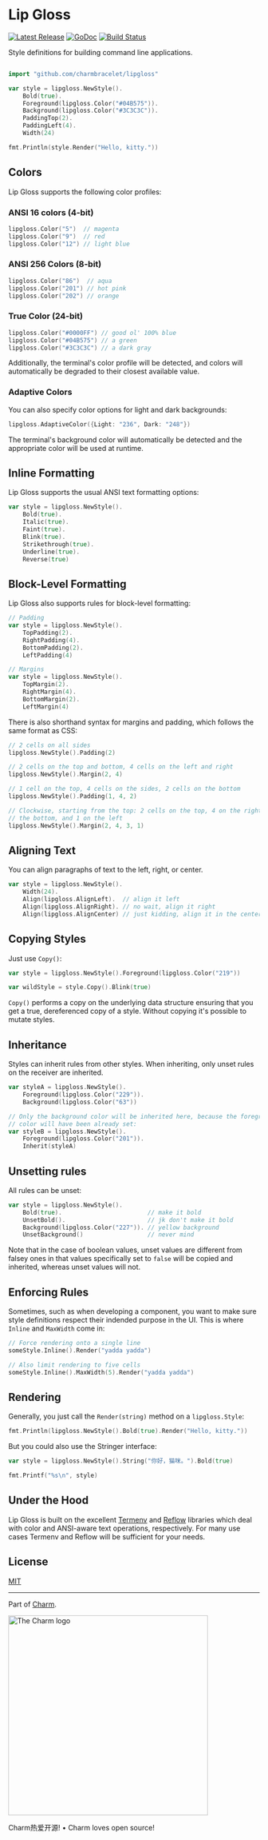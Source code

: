 Lip Gloss
=========

<p>
    <a href="https://github.com/charmbracelet/lipgloss/releases"><img src="https://img.shields.io/github/release/charmbracelet/lipgloss.svg" alt="Latest Release"></a>
    <a href="https://pkg.go.dev/github.com/charmbracelet/lipgloss?tab=doc"><img src="https://godoc.org/github.com/golang/gddo?status.svg" alt="GoDoc"></a>
    <a href="https://github.com/charmbracelet/lipgloss/actions"><img src="https://github.com/charmbracelet/lipgloss/workflows/build/badge.svg" alt="Build Status"></a>
</p>

Style definitions for building command line applications.

```go

import "github.com/charmbracelet/lipgloss"

var style = lipgloss.NewStyle().
    Bold(true).
    Foreground(lipgloss.Color("#04B575")).
    Background(lipgloss.Color("#3C3C3C")).
    PaddingTop(2).
    PaddingLeft(4).
    Width(24)

fmt.Println(style.Render("Hello, kitty."))
```


## Colors

Lip Gloss supports the following color profiles:

### ANSI 16 colors (4-bit)

```go
lipgloss.Color("5")  // magenta
lipgloss.Color("9")  // red
lipgloss.Color("12") // light blue
```

### ANSI 256 Colors (8-bit)

```go
lipgloss.Color("86")  // aqua
lipgloss.Color("201") // hot pink
lipgloss.Color("202") // orange
```

### True Color (24-bit)

```go
lipgloss.Color("#0000FF") // good ol' 100% blue
lipgloss.Color("#04B575") // a green
lipgloss.Color("#3C3C3C") // a dark gray
```

Additionally, the terminal's color profile will be detected, and colors will
automatically be degraded to their closest available value.


### Adaptive Colors

You can also specify color options for light and dark backgrounds:

```go
lipgloss.AdaptiveColor({Light: "236", Dark: "248"})
```

The terminal's background color will automatically be detected and the
appropriate color will be used at runtime.


## Inline Formatting

Lip Gloss supports the usual ANSI text formatting options:

```go
var style = lipgloss.NewStyle().
    Bold(true).
    Italic(true).
    Faint(true).
    Blink(true).
    Strikethrough(true).
    Underline(true).
    Reverse(true)
```


## Block-Level Formatting

Lip Gloss also supports rules for block-level formatting:

```go
// Padding
var style = lipgloss.NewStyle().
    TopPadding(2).
    RightPadding(4).
    BottomPadding(2).
    LeftPadding(4)

// Margins
var style = lipgloss.NewStyle().
    TopMargin(2).
    RightMargin(4).
    BottomMargin(2).
    LeftMargin(4)
```

There is also shorthand syntax for margins and padding, which follows the same
format as CSS:

```go
// 2 cells on all sides
lipgloss.NewStyle().Padding(2)

// 2 cells on the top and bottom, 4 cells on the left and right
lipgloss.NewStyle().Margin(2, 4)

// 1 cell on the top, 4 cells on the sides, 2 cells on the bottom
lipgloss.NewStyle().Padding(1, 4, 2)

// Clockwise, starting from the top: 2 cells on the top, 4 on the right, 3 on
// the bottom, and 1 on the left
lipgloss.NewStyle().Margin(2, 4, 3, 1)
```


## Aligning Text

You can align paragraphs of text to the left, right, or center.

```go
var style = lipgloss.NewStyle().
    Width(24).
    Align(lipgloss.AlignLeft).  // align it left
    Align(lipgloss.AlignRight). // no wait, align it right
    Align(lipgloss.AlignCenter) // just kidding, align it in the center
```


## Copying Styles

Just use `Copy()`:

```go
var style = lipgloss.NewStyle().Foreground(lipgloss.Color("219"))

var wildStyle = style.Copy().Blink(true)
```

`Copy()` performs a copy on the underlying data structure ensuring that you get
a true, dereferenced copy of a style. Without copying it's possible to mutate
styles.


## Inheritance

Styles can inherit rules from other styles. When inheriting, only unset rules
on the receiver are inherited.

```go
var styleA = lipgloss.NewStyle().
    Foreground(lipgloss.Color("229")).
    Background(lipgloss.Color("63"))

// Only the background color will be inherited here, because the foreground
// color will have been already set:
var styleB = lipgloss.NewStyle().
    Foreground(lipgloss.Color("201")).
    Inherit(styleA)
```


## Unsetting rules

All rules can be unset:

```go
var style = lipgloss.NewStyle().
    Bold(true).                        // make it bold
    UnsetBold().                       // jk don't make it bold
    Background(lipgloss.Color("227")). // yellow background
    UnsetBackground()                  // never mind
```

Note that in the case of boolean values, unset values are different from falsey
ones in that values specifically set to `false` will be copied and inherited,
whereas unset values will not.


## Enforcing Rules

Sometimes, such as when developing a component, you want to make sure style
definitions respect their indended purpose in the UI. This is where `Inline`
and `MaxWidth` come in:

```go
// Force rendering onto a single line
someStyle.Inline().Render("yadda yadda")

// Also limit rendering to five cells
someStyle.Inline().MaxWidth(5).Render("yadda yadda")
```

## Rendering

Generally, you just call the `Render(string)` method on a `lipgloss.Style`:

```go
fmt.Println(lipgloss.NewStyle().Bold(true).Render("Hello, kitty."))
```

But you could also use the Stringer interface:

```go
var style = lipgloss.NewStyle().String("你好，猫咪。").Bold(true)

fmt.Printf("%s\n", style)
```


## Under the Hood

Lip Gloss is built on the excellent [Termenv][termenv] and [Reflow][reflow]
libraries which deal with color and ANSI-aware text operations, respectively.
For many use cases Termenv and Reflow will be sufficient for your needs.

[termenv]: https://github.com/muesli/termenv
[reflow]: https://github.com/muesli/reflow


## License

[MIT](https://github.com/charmbracelet/lipgloss/raw/master/LICENSE)


***

Part of [Charm](https://charm.sh).

<a href="https://charm.sh/"><img alt="The Charm logo" src="https://stuff.charm.sh/charm-badge-unrounded.jpg" width="400"></a>

Charm热爱开源! • Charm loves open source!
